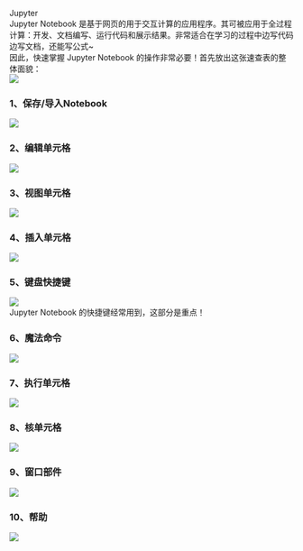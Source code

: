 Jupyter<br />Jupyter Notebook 是基于网页的用于交互计算的应用程序。其可被应用于全过程计算：开发、文档编写、运行代码和展示结果。非常适合在学习的过程中边写代码边写文档，还能写公式~<br />因此，快速掌握 Jupyter Notebook 的操作非常必要！首先放出这张速查表的整体面貌：<br />![](./img/1640405296056-741b7085-6165-4e15-9014-776e057d6f8c.webp)
<a name="zq4aw"></a>

### 1、保存/导入Notebook
![](./img/1640405296139-03758f73-5ac8-4ab0-b0b7-92f1b8813351.webp)
<a name="u0s6I"></a>

### 2、编辑单元格
![](./img/1640405296161-e89cba71-99ee-4ce3-baf9-40a174079724.webp)
<a name="ayiZn"></a>
### 3、视图单元格
![](./img/1640405296178-f25b0bc0-25ba-453f-b023-9cc9d71fefc5.webp)


### 4、插入单元格
![](./img/1640405296119-92fce315-78cc-4974-a465-980d85e01ff2.webp)
<a name="FH8Zi"></a>

### 5、键盘快捷键
![](./img/1640405296823-147a252c-6226-4059-aa72-a551598d5f39.webp)<br />Jupyter Notebook 的快捷键经常用到，这部分是重点！
<a name="yC5Kz"></a>
### 6、魔法命令
![](./img/1640405296518-da500506-50bb-4710-8148-e90a3b321b1c.webp)

### 7、执行单元格
![](./img/1640405296589-0628ec15-783e-4cb2-a9d4-9b850feef458.webp)
<a name="pMV1x"></a>
### 8、核单元格
![](./img/1640405296617-a2166f49-4166-4e43-8259-48c2848115a3.webp)
<a name="sZ5Jm"></a>
### 9、窗口部件
![](./img/1640405296639-90bf4cc7-98f8-4170-a959-c6b87abbc653.webp)
<a name="jodnL"></a>
### 10、帮助
![](./img/1640405297078-84614e3a-0643-43d4-9776-dff9813a2fff.webp)
